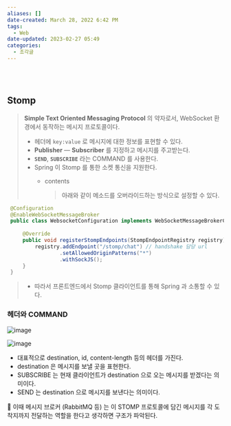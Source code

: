 ```yaml
---
aliases: []
date-created: March 28, 2022 6:42 PM
tags:
  - Web
date-updated: 2023-02-27 05:49
categories:
  - 조각글
---
```

<br><br>
## Stomp

> **Simple Text Oriented Messaging Protocol** 의 약자로서, WebSocket 환경에서 동작하는 메시지 프로토콜이다.
>
> - 헤더에 `key:value` 로 메시지에 대한 정보를 표현할 수 있다.
> - **Publisher** — **Subscriber** 를 지정하고 메시지를 주고받는다.
> - **`SEND`**, **`SUBSCRIBE`** 라는 COMMAND 를 사용한다.
> - Spring 이 Stomp 를 통한 소켓 통신을 지원한다.
> 	- contents
>
> 		> 아래와 같이 메소드를 오버라이드하는 방식으로 설정할 수 있다.

```java
 @Configuration
 @EnableWebSocketMessageBroker
 public class WebsocketConfiguration implements WebSocketMessageBrokerConfigurer {
 
	 @Override
	 public void registerStompEndpoints(StompEndpointRegistry registry) {
		 registry.addEndpoint("/stomp/chat") // handshake 담당 url
				 .setAllowedOriginPatterns("*")
				 .withSockJS();
	 }
 }
```

> - 따라서 프론트엔드에서 Stomp 클라이언트를 통해 Spring 과 소통할 수 있다.

### 헤더와 COMMAND

![image](https://s3.ap-northeast-2.amazonaws.com/donkeyadonkey-assets/img/d8a26ac4c1db69d8427ceb5aa607fcb2.png)

![image](https://s3.ap-northeast-2.amazonaws.com/donkeyadonkey-assets/img/a59df94e635fa9d44521207b6627b74a.png)

- 대표적으로 destination, id, content-length 등의 헤더를 가진다.
- destination 은 메시지를 보낼 곳을 표현한다.
- SUBSCRIBE 는 현재 클라이언트가 destination 으로 오는 메시지를 받겠다는 의미이다.
- SEND 는 destination 으로 메시지를 보낸다는 의미이다.

<aside>
📌 이때 메시지 브로커 (RabbitMQ 등) 는 이 STOMP 프로토콜에 담긴 메시지를 각 도착지까지 전달하는 역할을 한다고 생각하면 구조가 파악된다.

</aside>
